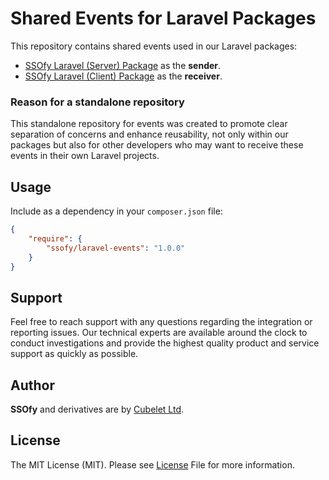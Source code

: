 Shared Events for Laravel Packages
=============

This repository contains shared events used in our Laravel packages:

- [SSOfy Laravel (Server) Package](https://github.com/ssofy/laravel-server) as the **sender**.
- [SSOfy Laravel (Client) Package](https://github.com/ssofy/laravel) as the **receiver**.

### Reason for a standalone repository

This standalone repository for events was created to promote clear separation of concerns and enhance reusability, 
not only within our packages but also for other developers who may want to receive these events in their own Laravel projects.

## Usage

Include as a dependency in your `composer.json` file:

```json
{
    "require": {
        "ssofy/laravel-events": "1.0.0"
    }
}
```

## Support

Feel free to reach support with any questions regarding the integration or reporting issues.
Our technical experts are available around the clock to conduct investigations and provide
the highest quality product and service support as quickly as possible.

## Author

**SSOfy** and derivatives are by [Cubelet Ltd](https://cubelet.co.uk).

## License

The MIT License (MIT). Please see [License](LICENSE) File for more information.
